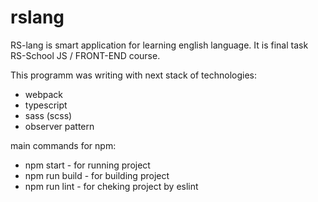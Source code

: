 # rslang

RS-lang is smart application for learning english language. It is final task RS-School JS / FRONT-END course.

This programm was writing with next stack of technologies:

- webpack
- typescript
- sass (scss)
- observer pattern

main commands for npm:
- npm start - for running project
- npm run build - for building project
- npm run lint - for cheking project by eslint
